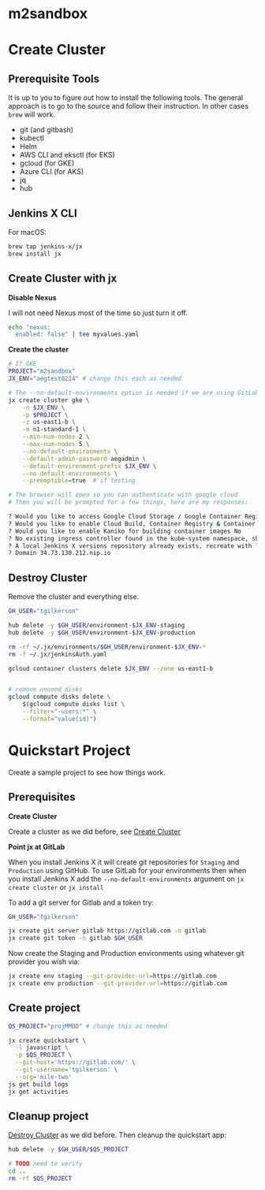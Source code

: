 # m2sandbox


# Create Cluster

## Prerequisite Tools

It is up to you to figure out how to install the following tools.  The general approach is to go to the source and follow their instruction. In other cases `brew` will work.

* git (and gitbash)
* kubectl
* Helm
* AWS CLI and eksctl (for  EKS)
* gcloud (for GKE)
* Azure CLI (for AKS)
* jq
* hub

## Jenkins X CLI

For macOS:

```bash
brew tap jenkins-x/jx
brew install jx
```

## Create Cluster with jx

**Disable Nexus**

I will not need Nexus most of the time so just turn it off.

```bash
echo "nexus:
  enabled: false" | tee myvalues.yaml
```
**Create the cluster**

```bash
# If GKE
PROJECT="m2sandbox"
JX_ENV="aegtest0214" # change this each as needed

# The --no-default-environments option is needed if we are using GitLab
jx create cluster gke \
    -n $JX_ENV \
    -p $PROJECT \
    -z us-east1-b \
    -m n1-standard-1 \
    --min-num-nodes 2 \
    --max-num-nodes 5 \
    --no-default-environments \
    --default-admin-password aegadmin \
    --default-environment-prefix $JX_ENV \
    --no-default-environments \
    --preemptible=true  # if testing

# The browser will open so you can authenticate with google cloud
# Then you will be prompted for a few things, here are my responses:

? Would you like to access Google Cloud Storage / Google Container Registry? Yes
? Would you like to enable Cloud Build, Container Registry & Container Analysis APIs? No
? Would you like to enable Kaniko for building container images No     
? No existing ingress controller found in the kube-system namespace, shall we install one? Yes
? A local Jenkins X versions repository already exists, recreate with latest? Yes
? Domain 34.73.130.212.nip.io

```

## Destroy Cluster

Remove the cluster and everything else.

```bash
GH_USER="tgilkerson"

hub delete -y $GH_USER/environment-$JX_ENV-staging
hub delete -y $GH_USER/environment-$JX_ENV-production

rm -rf ~/.jx/environments/$GH_USER/environment-$JX_ENV-*
rm -f ~/.jx/jenkinsAuth.yaml

gcloud container clusters delete $JX_ENV --zone us-east1-b


# remove unused disks
gcloud compute disks delete \
    $(gcloud compute disks list \
    --filter="-users:*" \
    --format="value(id)")
```

# Quickstart Project

Create a sample project to see how things work.


## Prerequisites

**Create Cluster**

Create a cluster as we did before, see [Create Cluster](#create-cluster)

**Point jx at GitLab**

When you install Jenkins X it will create git repositories for `Staging` and `Production` using GitHub. To use GitLab for your environments then when you install Jenkins X add the `--no-default-environments` argument on `jx create cluster` or `jx install`

To add a git server for Gitlab and a token try:

```bash
GH_USER="tgilkerson"

jx create git server gitlab https://gitlab.com -n gitlab
jx create git token -n gitlab $GH_USER
```

Now create the Staging and Production environments using whatever git provider you wish via:

```bash
jx create env staging --git-provider-url=https://gitlab.com
jx create env production --git-provider-url=https://gitlab.com
```

## Create project

```bash
QS_PROJECT="projMMDD" # change this as needed

jx create quickstart \
  -l javascript \
  -p $QS_PROJECT \
  --git-host='https://gitlab.com/' \
  --git-username='tgilkerson' \
  --org='mile-two'
js get build logs
jx get activities
```

## Cleanup project

[Destroy Cluster](#destroy-cluster) as we did before.  Then cleanup the quickstart app:

```bash
hub delete -y $GH_USER/$QS_PROJECT

# TODO need to verify
cd ..
rm -rf $QS_PROJECT

```
